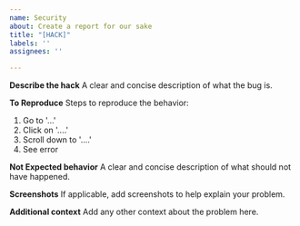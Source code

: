 ```yaml
---
name: Security
about: Create a report for our sake
title: "[HACK]"
labels: ''
assignees: ''

---
```


**Describe the hack**
A clear and concise description of what the bug is.

**To Reproduce**
Steps to reproduce the behavior:
1. Go to '...'
2. Click on '....'
3. Scroll down to '....'
4. See error

**Not Expected behavior**
A clear and concise description of what should not have happened.

**Screenshots**
If applicable, add screenshots to help explain your problem.

**Additional context**
Add any other context about the problem here.
